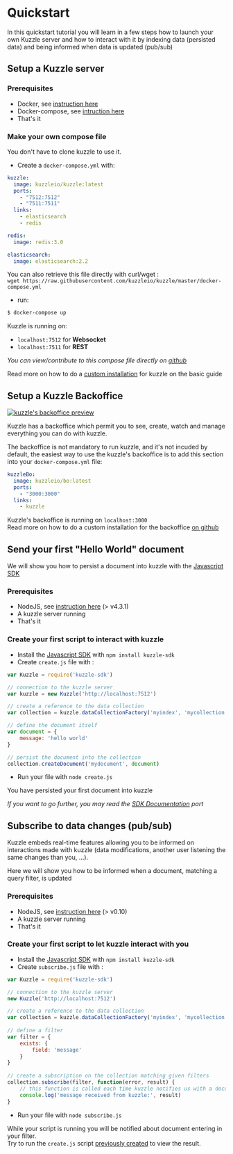 # Quickstart

In this quickstart tutorial you will learn in a few steps how to launch your own Kuzzle server 
and how to interact with it by indexing data (persisted data) and being informed when data is updated (pub/sub)

## Setup a Kuzzle server

### Prerequisites

- Docker, see [instruction here](https://docs.docker.com/engine/installation/)
- Docker-compose, see [intruction here](https://docs.docker.com/compose/install/)
- That's it

### Make your own compose file

<aside class="notice">
You don't have to clone kuzzle to use it.
</aside>

- Create a `docker-compose.yml` with:

```yml
kuzzle:
  image: kuzzleio/kuzzle:latest
  ports:
    - "7512:7512"
    - "7511:7511"
  links:
    - elasticsearch
    - redis

redis:
  image: redis:3.0

elasticsearch:
  image: elasticsearch:2.2
```

<aside class="notice">
You can also retrieve this file directly with curl/wget : <br />
<code>wget https://raw.githubusercontent.com/kuzzleio/kuzzle/master/docker-compose.yml</code>
</aside>

- run: 

```bash
$ docker-compose up
```

<aside class="success">
Kuzzle is running on: 
<ul>
    <li><code>localhost:7512</code> for <strong>Websocket</strong></li>
    <li><code>localhost:7511</code> for <strong>REST</strong></li>
</ul>
</aside>

_You can view/contribute to this compose file directly on [github](https://github.com/kuzzleio/kuzzle/blob/master/docker-compose.yml)_

<aside class="notice">
Read more on how to do a <a href="#install-on-linux">custom installation</a> for kuzzle on the basic guide
</aside>

## Setup a Kuzzle Backoffice

[![kuzzle's backoffice preview](https://raw.githubusercontent.com/kuzzleio/kuzzle-bo/master/docs/images/metrics.png)](https://raw.githubusercontent.com/kuzzleio/kuzzle-bo/master/docs/images/metrics.png)

Kuzzle has a backoffice which permit you to see, create, watch and manage everything you can do with kuzzle.

The backoffice is not mandatory to run kuzzle, and it's not incuded by default, the easiest way to use the kuzzle's backoffice is to add this section into your `docker-compose.yml` file:

```yml
kuzzleBo:
  image: kuzzleio/bo:latest
  ports:
    - "3000:3000"
  links:
    - kuzzle
```

<aside class="success">
Kuzzle's backoffice is running on <code>localhost:3000</code>
</aside>

<aside class="notice">
Read more on how to do a custom installation for the backoffice <a href="https://github.com/kuzzleio/kuzzle-bo#installation">on github</a>
</aside>

## Send your first "Hello World" document

We will show you how to persist a document into kuzzle with the [Javascript SDK](/sdk-documentation)

### Prerequisites

- NodeJS, see [instruction here](https://nodejs.org/en/download/) (> v4.3.1)
- A kuzzle server running
- That's it

### Create your first script to interact with kuzzle

- Install the [Javascript SDK](/sdk-documentation) with `npm install kuzzle-sdk`
- Create `create.js` file with :

```javascript
var Kuzzle = require('kuzzle-sdk')

// connection to the kuzzle server
var kuzzle = new Kuzzle('http://localhost:7512')

// create a reference to the data collection
var collection = kuzzle.dataCollectionFactory('myindex', 'mycollection')

// define the document itself
var document = {
    message: 'hello world'
}

// persist the document into the collection
collection.createDocument('mydocument', document)
```

- Run your file with `node create.js`

<aside class="success">
You have persisted your first document into kuzzle
</aside>

_If you want to go further, you may read the [SDK Documentation](/sdk-documentation) part_

## Subscribe to data changes (pub/sub)

Kuzzle embeds real-time features allowing you to be informed on interactions made with kuzzle (data modifications, another user listening the same changes than you, ...).

Here we will show you how to be informed when a document, matching a query filter, is updated

### Prerequisites

- NodeJS, see [instruction here](https://nodejs.org/en/download/) (> v0.10)
- A kuzzle server running
- That's it

### Create your first script to let kuzzle interact with you

- Install the [Javascript SDK](/sdk-documentation) with `npm install kuzzle-sdk`
- Create `subscribe.js` file with :

```javascript
var Kuzzle = require('kuzzle-sdk')

// connection to the kuzzle server
new Kuzzle('http://localhost:7512')

// create a reference to the data collection
var collection = kuzzle.dataCollectionFactory('myindex', 'mycollection')
    
// define a filter
var filter = {
    exists: {
        field: 'message'
    }
}
    
// create a subscription on the collection matching given filters 
collection.subscribe(filter, function(error, result) {
    // this function is called each time kuzzle notifies us with a document matching our filters
    console.log('message received from kuzzle:', result)
}
```

- Run your file with `node subscribe.js`

<aside class="success">
While your script is running you will be notified about document entering in your filter. <br/>
Try to run the <code>create.js</code> script <a href="#create-your-first-script-to-interact-with-kuzzle">previously created</a> to view the result.
</aside>